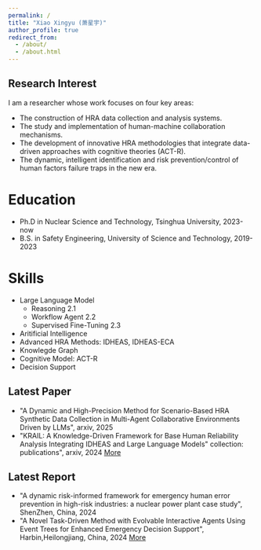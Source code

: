 ```yaml
---
permalink: /
title: "Xiao Xingyu (萧星宇)"
author_profile: true
redirect_from: 
  - /about/
  - /about.html
---
```



## Research Interest
I am a researcher whose work focuses on four key areas:
* The construction of HRA data collection and analysis systems.
* The study and implementation of human-machine collaboration mechanisms.
* The development of innovative HRA methodologies that integrate data-driven approaches with cognitive theories (ACT-R).
* The dynamic, intelligent identification and risk prevention/control of human factors failure traps in the new era.


Education
======
* Ph.D in Nuclear Science and Technology, Tsinghua University, 2023-now
* B.S. in Safety Engineering, University of Science and Technology, 2019-2023

Skills
======
* Large Language Model
  * Reasoning 2.1
  * Workflow Agent 2.2
  * Supervised Fine-Tuning 2.3
* Aritificial Intelligence
* Advanced HRA Methods: IDHEAS, IDHEAS-ECA
* Knowlegde Graph
* Cognitive Model: ACT-R
* Decision Support



## Latest Paper
* "A Dynamic and High-Precision Method for Scenario-Based HRA Synthetic Data Collection in Multi-Agent Collaborative Environments Driven by LLMs", arxiv, 2025
* "KRAIL: A Knowledge-Driven Framework for Base Human Reliability Analysis Integrating IDHEAS and Large Language Models"
collection: publications", arxiv, 2024
[More](/publications/)

## Latest Report
* "A dynamic risk-informed framework for emergency human error prevention in high-risk industries: a nuclear power plant case study", ShenZhen, China, 2024
* "A Novel Task-Driven Method with Evolvable Interactive Agents Using Event Trees for Enhanced Emergency Decision Support", Harbin,Heilongjiang, China, 2024
[More](/talks/)


<!-- [完整简历](/cv/) -->